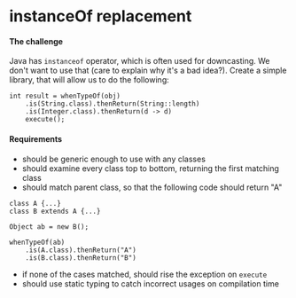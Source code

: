 # instanceOf replacement

#### The challenge

Java has ```instanceof``` operator, which is often used for downcasting.
We don't want to use that (care to explain why it's a bad idea?).
Create a simple library, that will allow us to do the following:

```
int result = whenTypeOf(obj)
    .is(String.class).thenReturn(String::length)
    .is(Integer.class).thenReturn(d -> d)
    execute();
```

#### Requirements

* should be generic enough to use with any classes
* should examine every class top to bottom, returning the first matching class
* should match parent class, so that the following code should return "A"

```
class A {...}
class B extends A {...}

Object ab = new B();

whenTypeOf(ab)
    .is(A.class).thenReturn("A")
    .is(B.class).thenReturn("B")
```

* if none of the cases matched, should rise the exception on ```execute```
* should use static typing to catch incorrect usages on compilation time